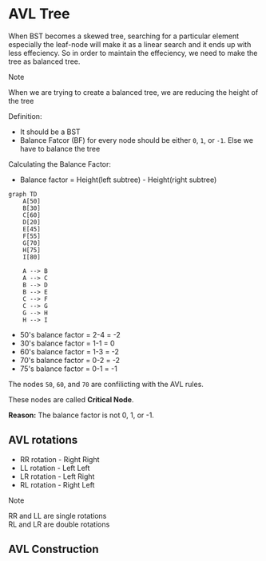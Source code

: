 # AVL Tree

When BST becomes a skewed tree, searching for a particular element especially the leaf-node will make it as a linear search and it ends up with less effeciency. 
So in order to maintain the effeciency, we need to make the tree as balanced tree.

>[!NOTE]
>When we are trying to create a balanced tree, we are reducing the height of the tree

Definition:
* It should be a BST
* Balance Fatcor (BF) for every node should be either `0`, `1`, or `-1`. Else we have to balance the tree

Calculating the Balance Factor:
* Balance factor = Height(left subtree) - Height(right subtree)

```mermaid
graph TD
    A[50]
    B[30]
    C[60]
    D[20]
    E[45]
    F[55]
    G[70]
    H[75]
    I[80]

    A --> B
    A --> C
    B --> D
    B --> E
    C --> F
    C --> G
    G --> H
    H --> I
```

* 50's balance factor = 2-4 = -2
* 30's balance factor = 1-1 = 0
* 60's balance factor = 1-3 = -2
* 70's balance factor = 0-2 = -2
* 75's balance factor = 0-1 = -1

The nodes `50`, `60`, and `70` are confilicting with the AVL rules.

These nodes are called **Critical Node**.

**Reason:** The balance factor is not 0, 1, or -1.


## AVL rotations

* RR rotation - Right Right
* LL rotation - Left Left
* LR rotation - Left Right
* RL rotation - Right Left

> [!NOTE]
> RR and LL are single rotations <br>
> RL and LR are double rotations

## AVL Construction
